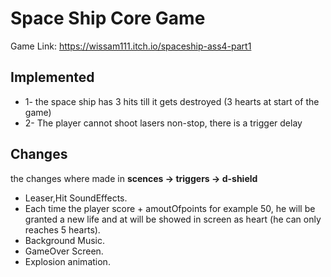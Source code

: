 # Space Ship Core Game

Game Link: https://wissam111.itch.io/spaceship-ass4-part1

## Implemented

- 1- the space ship has 3 hits till it gets destroyed (3 hearts at start of the game)
- 2- The player cannot shoot lasers non-stop, there is a trigger delay

## Changes

the changes where made in **scences -> triggers -> d-shield**

- Leaser,Hit SoundEffects.
- Each time the player score + amoutOfpoints for example 50, he will be granted a new life and at will be showed in screen as heart (he can only reaches 5 hearts).
- Background Music.
- GameOver Screen.
- Explosion animation.
